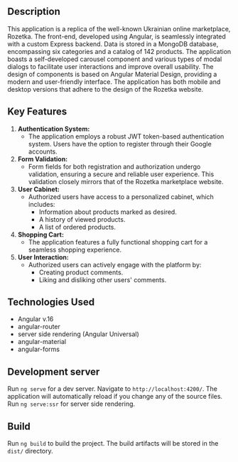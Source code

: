 ## Description

This application is a replica of the well-known Ukrainian online marketplace, Rozetka. The front-end, developed using Angular, is seamlessly integrated with a custom Express backend. Data is stored in a MongoDB database, encompassing six categories and a catalog of 142 products. The application boasts a self-developed carousel component and various types of modal dialogs to facilitate user interactions and improve overall usability. The design of components is based on Angular Material Design, providing a modern and user-friendly interface. The application has both mobile and desktop versions that adhere to the design of the Rozetka website.

## Key Features

1. **Authentication System:**
   - The application employs a robust JWT token-based authentication system. Users have the option to register through their Google accounts.
2. **Form Validation:**
   - Form fields for both registration and authorization undergo validation, ensuring a secure and reliable user experience. This validation closely mirrors that of the Rozetka marketplace website.
3. **User Cabinet:**
   - Authorized users have access to a personalized cabinet, which includes:
      - Information about products marked as desired.
      - A history of viewed products.
      - A list of ordered products.
4. **Shopping Cart:**
   - The application features a fully functional shopping cart for a seamless shopping experience.
5. **User Interaction:**
   - Authorized users can actively engage with the platform by:
      - Creating product comments.
      - Liking and disliking other users' comments.

## Technologies Used

-   Angular v.16
-   angular-router
-   server side rendering (Angular Universal)
-   angular-material
-   angular-forms

## Development server

Run `ng serve` for a dev server. Navigate to `http://localhost:4200/`. The application will automatically reload if you change any of the source files. Run `ng serve:ssr` for server side rendering.

## Build

Run `ng build` to build the project. The build artifacts will be stored in the `dist/` directory.
